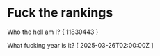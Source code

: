 # Fuck the rankings

Who the hell am I?
{ 11830443 }

What fucking year is it?
[ 2025-03-26T02:00:00Z ]
